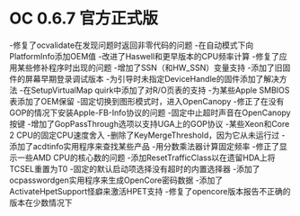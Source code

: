 # OC 0.6.7 官方正式版

-修复了ocvalidate在发现问题时返回非零代码的问题
-在自动模式下向PlatformInfo添加OEM值
-改进了Haswell和更早版本的CPU频率计算
-修复了应用某些修补程序时出现的问题
-增加了SSN（和HW_SSN）变量支持
-添加了旧固件的屏幕早期登录调试版本
-为引导时未指定DeviceHandle的固件添加了解决方法
-在SetupVirtualMap quirk中添加了对R/O页表的支持
-为某些Apple SMBIOS表添加了OEM保留
-固定切换到图形模式时，进入OpenCanopy
-修正了在没有GOP的情况下安装Apple-FB-Info协议的问题
-固定中止超时声音在OpenCanopy按键
-增加了GopPassThrough选项以支持UGA上的GOP协议
-某些Xeon和Core 2 CPU的固定CPU速度舍入
-删除了KeyMergeThreshold，因为它从未运行过
-添加了acdtinfo实用程序来查找某些产品
-用分数乘法器计算固定频率
-修正了显示一些AMD CPU的核心数的问题
-添加ResetTrafficClass以在遗留HDA上将TCSEL重置为T0
-固定的默认启动项选择没有超时的内置选择器
-添加了ocpasswordgen实用程序来生成OpenCore密码数据
-添加了ActivateHpetSupport怪癖来激活HPET支持
-修复了opencore版本报告不正确的版本在少数情况下